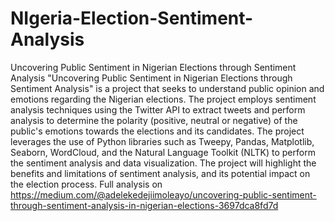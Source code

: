 # NIgeria-Election-Sentiment-Analysis
Uncovering Public Sentiment in Nigerian Elections through Sentiment Analysis
"Uncovering Public Sentiment in Nigerian Elections through Sentiment Analysis" is a project that seeks to understand public opinion and emotions regarding the Nigerian elections. 
The project employs sentiment analysis techniques using the Twitter API to extract tweets and perform analysis to determine the polarity (positive, neutral or negative) of the public's emotions towards the elections and its candidates.
The project leverages the use of Python libraries such as Tweepy, Pandas, Matplotlib, Seaborn, WordCloud, and the Natural Language Toolkit (NLTK) to perform the sentiment analysis and data visualization. The project will highlight the benefits and limitations of sentiment analysis, and its potential impact on the election process.
Full analysis on https://medium.com/@adelekedejiimoleayo/uncovering-public-sentiment-through-sentiment-analysis-in-nigerian-elections-3697dca8fd7d
